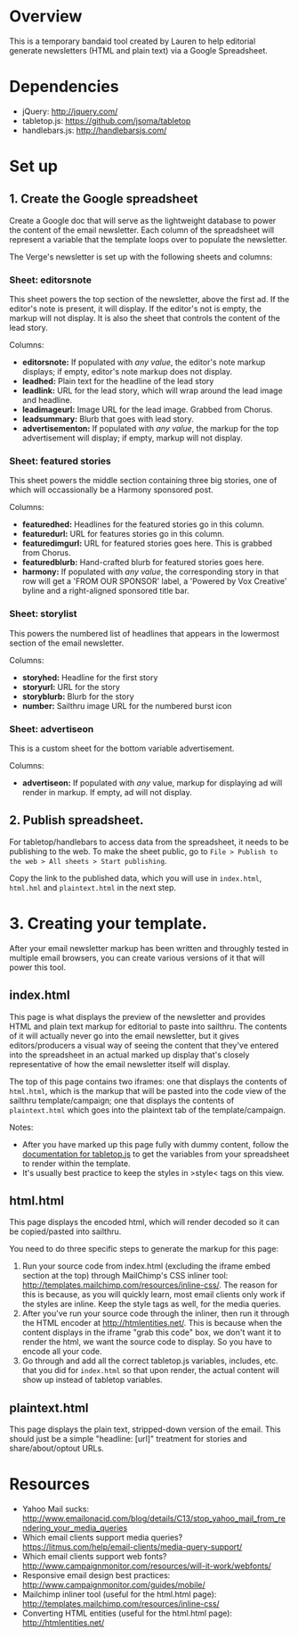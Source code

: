 # Overview
This is a temporary bandaid tool created by Lauren to help editorial generate newsletters (HTML and plain text) via a Google Spreadsheet. 

# Dependencies
 - jQuery: http://jquery.com/
 - tabletop.js: https://github.com/jsoma/tabletop
 - handlebars.js: http://handlebarsjs.com/

# Set up

## 1. Create the Google spreadsheet
Create a Google doc that will serve as the lightweight database to power the content of the email newsletter. Each column of the spreadsheet will represent a variable that the template loops over to populate the newsletter. 

The Verge's newsletter is set up with the following sheets and columns:

### Sheet: editorsnote

This sheet powers the top section of the newsletter, above the first ad. If the editor's note is present, it will display. If the editor's not is empty, the markup will not display. It is also the sheet that controls the content of the lead story. 

Columns:

 - **editorsnote:** If populated with *any value*, the editor's note markup displays; if empty, editor's note markup does not display.
 - **leadhed:** Plain text for the headline of the lead story
 - **leadlink:** URL for the lead story, which will wrap around the lead image and headline.
 - **leadimageurl:** Image URL for the lead image. Grabbed from Chorus. 
 - **leadsummary:** Blurb that goes with lead story.
 - **advertisementon:** If populated with *any value*, the markup for the top advertisement will display; if empty, markup will not display. 

### Sheet: featured stories

This sheet powers the middle section containing three big stories, one of which will occassionally be a Harmony sponsored post. 

Columns:

- **featuredhed:** Headlines for the featured stories go in this column. 
- **featuredurl:** URL for features stories go in this column. 
- **featuredimgurl:** URL for featured stories goes here. This is grabbed from Chorus. 
- **featuredblurb:** Hand-crafted blurb for featured stories goes here.
- **harmony:** If populated with *any value*, the corresponding story in that row will get a 'FROM OUR SPONSOR' label, a 'Powered by Vox Creative' byline and a right-aligned sponsored title bar. 

### Sheet: storylist

This powers the numbered list of headlines that appears in the lowermost section of the email newsletter. 

Columns:

- **storyhed:** Headline for the first story
- **storyurl:** URL for the story
- **storyblurb:** Blurb for the story
- **number:** Sailthru image URL for the numbered burst icon

### Sheet: advertiseon

This is a custom sheet for the bottom variable advertisement. 

Columns:

- **advertiseon:** If populated with *any* value, markup for displaying ad will render in markup. If empty, ad will not display. 

## 2. Publish spreadsheet. 

For tabletop/handlebars to access data from the spreadsheet, it needs to be publishing to the web. To make the sheet public, go to `File > Publish to the web > All sheets > Start publishing`. 

Copy the link to the published data, which you will use in `index.html`, `html.hml` and `plaintext.html` in the next step. 

# 3. Creating your template.

After your email newsletter markup has been written and throughly tested in multiple email browsers, you can create various versions of it that will power this tool. 

## index.html
This page is what displays the preview of the newsletter and provides HTML and plain text markup for editorial to paste into sailthru. The contents of it will actually never go into the email newsletter, but it gives editors/producers a visual way of seeing the content that they've entered into the spreadsheet in an actual marked up display that's closely representative of how the email newsletter itself will display. 

The top of this page contains two iframes: one that displays the contents of `html.html`, which is the markup that will be pasted into the code view of the sailthru template/campaign; one that displays the contents of `plaintext.html` which goes into the plaintext tab of the template/campaign. 

Notes:

- After you have marked up this page fully with dummy content, follow the [documentation for tabletop.js](https://github.com/jsoma/tabletop) to get the variables from your spreadsheet to render within the template. 
- It's usually best practice to keep the styles in &gt;style&lt; tags on this view. 



## html.html
This page displays the encoded html, which will render decoded so it can be copied/pasted into sailthru. 

You need to do three specific steps to generate the markup for this page: 

1. Run your source code from index.html (excluding the iframe embed section at the top) through MailChimp's CSS inliner tool: http://templates.mailchimp.com/resources/inline-css/. The reason for this is because, as you will quickly learn, most email clients only work if the styles are inline. Keep the style tags as well, for the media queries. 
2. After you've run your source code through the inliner, then run it through the HTML encoder at http://htmlentities.net/. This is because when the content displays in the iframe "grab this code" box, we don't want it to render the html, we want the source code to display. So you have to encode all your code. 
3. Go through and add all the correct tabletop.js variables, includes, etc. that you did for `index.html` so that upon render, the actual content will show up instead of tabletop variables. 


## plaintext.html
This page displays the plain text, stripped-down version of the email. This should just be a simple "headline: [url]" treatment for stories and share/about/optout URLs. 

# Resources
- Yahoo Mail sucks: http://www.emailonacid.com/blog/details/C13/stop_yahoo_mail_from_rendering_your_media_queries
- Which email clients support media queries? https://litmus.com/help/email-clients/media-query-support/
- Which email clients support web fonts? http://www.campaignmonitor.com/resources/will-it-work/webfonts/
- Responsive email design best practices: http://www.campaignmonitor.com/guides/mobile/
- Mailchimp inliner tool (useful for the html.html page): http://templates.mailchimp.com/resources/inline-css/
- Converting HTML entities (useful for the html.html page): http://htmlentities.net/



